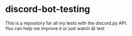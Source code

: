 # discord-bot-testing

This is a repository for all my tests with the discord.py API.\
You can help me improve it or just watch 😃 test